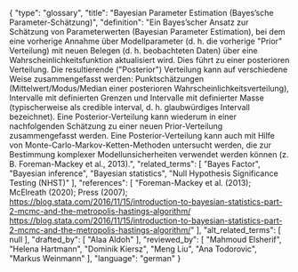 {
    "type": "glossary",
    "title": "Bayesian Parameter Estimation (Bayes’sche Parameter-Schätzung)",
    "definition": "Ein Bayes’scher Ansatz zur Schätzung von Parameterwerten (Bayesian Parameter Estimation), bei dem eine vorherige Annahme über Modellparameter (d. h. die vorherige \"Prior\" Verteilung) mit neuen Belegen (d. h. beobachteten Daten) über eine Wahrscheinlichkeitsfunktion aktualisiert wird. Dies führt zu einer posterioren Verteilung. Die resultierende (\"Posterior\") Verteilung kann auf verschiedene Weise zusammengefasst werden: Punktschätzungen (Mittelwert/Modus/Median einer posterioren Wahrscheinlichkeitsverteilung), Intervalle mit definierten Grenzen und Intervalle mit definierter Masse (typischerweise als credible interval, d. h. glaubwürdiges Intervall bezeichnet). Eine Posterior-Verteilung kann wiederum in einer nachfolgenden Schätzung zu einer neuen Prior-Verteilung zusammengefasst werden. Eine Posterior-Verteilung kann auch mit Hilfe von Monte-Carlo-Markov-Ketten-Methoden untersucht werden, die zur Bestimmung komplexer Modellunsicherheiten verwendet werden können (z. B. Foreman-Mackey et al., 2013).",
    "related_terms": [
        "Bayes Factor",
        "Bayesian inference",
        "Bayesian statistics",
        "Null Hypothesis Significance Testing (NHST)"
    ],
    "references": [
        "Foreman-Mackey et al. (2013); McElreath (2020); Press (2007); https://blog.stata.com/2016/11/15/introduction-to-bayesian-statistics-part-2-mcmc-and-the-metropolis-hastings-algorithm/ https://blog.stata.com/2016/11/15/introduction-to-bayesian-statistics-part-2-mcmc-and-the-metropolis-hastings-algorithm/"
    ],
    "alt_related_terms": [
        null
    ],
    "drafted_by": [
        "Alaa Aldoh"
    ],
    "reviewed_by": [
        "Mahmoud Elsherif",
        "Helena Hartmann",
        "Dominik Kiersz",
        "Meng Liu",
        "Ana Todorovic",
        "Markus Weinmann"
    ],
    "language": "german"
}
